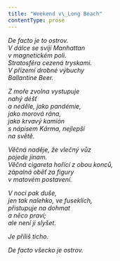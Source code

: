 ```yaml
---
title: "Weekend v\_Long Beach"
contentType: prose
---
```


_De facto je to ostrov.  
V dálce se svíjí Manhattan  
v magnetickém poli.  
Stratosféra cezená tryskami.  
V přízemí drobné výbuchy  
Ballantine Beer._

_Z moře zvolna vystupuje  
nahý déšť  
a neděle, jako pandémie,  
jako morová rána,  
jako krvavý kamión  
s nápisem Kárma, nejlepší  
na světě._

_Věčná naděje, že vlečný vůz  
pojede jinam.  
Věčná cigareta hořící z obou konců,  
zápalná oběť za figury  
v matovém postavení._

_V noci pak duše,  
jen tak nalehko, ve fuseklích,  
přistupuje na dohmat  
a něco praví;  
ale není ji slyšet._

_Je příliš ticho._

_De facto všecko je ostrov._

